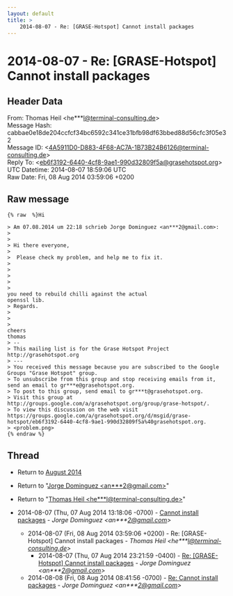 ```yaml
---
layout: default
title: >
    2014-08-07 - Re: [GRASE-Hotspot] Cannot install packages
---
```


# 2014-08-07 - Re: [GRASE-Hotspot] Cannot install packages

## Header Data

From: Thomas Heil \<he***l@terminal-consulting.de\><br>
Message Hash: cabbae0e18de204ccfcf34bc6592c341ce31bfb98df63bbed88d56cfc3f05e32<br>
Message ID: \<4A5911D0-D883-4F68-AC7A-1B73B24B6126@terminal-consulting.de\><br>
Reply To: \<eb6f3192-6440-4cf8-9ae1-990d32809f5a@grasehotspot.org\><br>
UTC Datetime: 2014-08-07 18:59:06 UTC<br>
Raw Date: Fri, 08 Aug 2014 03:59:06 +0200<br>

## Raw message

```
{% raw  %}Hi

> Am 07.08.2014 um 22:18 schrieb Jorge Dominguez <an***2@gmail.com>:
> 
> 
> Hi there everyone,
> 
>  Please check my problem, and help me to fix it.
> 
> 
> 
> 
> 
you need to rebuild chilli against the actual
openssl lib. 
> Regards.
> 
> 
> 
cheers
thomas
> -- 
> This mailing list is for the Grase Hotspot Project http://grasehotspot.org
> --- 
> You received this message because you are subscribed to the Google Groups "Grase Hotspot" group.
> To unsubscribe from this group and stop receiving emails from it, send an email to gr***e@grasehotspot.org.
> To post to this group, send email to gr***t@grasehotspot.org.
> Visit this group at http://groups.google.com/a/grasehotspot.org/group/grase-hotspot/.
> To view this discussion on the web visit https://groups.google.com/a/grasehotspot.org/d/msgid/grase-hotspot/eb6f3192-6440-4cf8-9ae1-990d32809f5a%40grasehotspot.org.
> <problem.png>
{% endraw %}
```

## Thread

+ Return to [August 2014](/archive/2014/08)

+ Return to "[Jorge Dominguez <an***2<span>@</span>gmail.com>](/authors/an___2_at_gmail_com)"
+ Return to "[Thomas Heil <he***l<span>@</span>terminal-consulting.de>](/authors/he___l_at_terminalconsulting_de)"

+ 2014-08-07 (Thu, 07 Aug 2014 13:18:06 -0700) - [Cannot install packages](/archive/2014/08/e6521b6c37d3267175a052b0826e31ff3db80093c596024a009ef74135d25f4c) - _Jorge Dominguez \<an***2@gmail.com\>_
  + 2014-08-07 (Fri, 08 Aug 2014 03:59:06 +0200) - Re: [GRASE-Hotspot] Cannot install packages - _Thomas Heil \<he***l@terminal-consulting.de\>_
    + 2014-08-07 (Thu, 07 Aug 2014 23:21:59 -0400) - [Re: [GRASE-Hotspot] Cannot install packages](/archive/2014/08/721cf78c9ac2f19e25af890892839cd7226944b0d9c292fdd0acc6ec6364afed) - _Jorge Dominguez \<an***2@gmail.com\>_
  + 2014-08-08 (Fri, 08 Aug 2014 08:41:56 -0700) - [Re: Cannot install packages](/archive/2014/08/af0870677629ffb3e9fcbdf67f3854a28d5dcdb787c50509934b71a4f7d1094a) - _Jorge Dominguez \<an***2@gmail.com\>_

